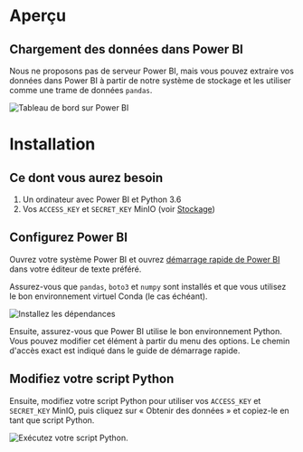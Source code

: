 # Aperçu

## Chargement des données dans Power BI

Nous ne proposons pas de serveur Power BI, mais vous pouvez extraire vos données dans Power BI à partir de notre système de stockage et les utiliser comme une trame de données `pandas`.

![Tableau de bord sur Power BI](../images/powerbi_dashboard.png)

# Installation

## Ce dont vous aurez besoin

1. Un ordinateur avec Power BI et Python 3.6
2. Vos `ACCESS_KEY` et `SECRET_KEY` MinIO (voir [Stockage](../5-Stockage/Aperçu.md))

## Configurez Power BI

Ouvrez votre système Power BI et ouvrez [démarrage rapide de Power BI](https://raw.githubusercontent.com/StatCan/aaw-contrib-jupyter-notebooks/master/querySQL/power_bi_quickstart.py) dans votre éditeur de texte préféré.

Assurez-vous que `pandas`, `boto3` et `numpy` sont installés et que vous utilisez le bon environnement virtuel Conda (le cas échéant).

![Installez les dépendances](../images/powerbi_cmd_prompt.png)

Ensuite, assurez-vous que Power BI utilise le bon environnement Python. Vous pouvez modifier cet élément à partir du menu des options. Le chemin d'accès exact est indiqué dans le guide de démarrage rapide.

## Modifiez votre script Python

Ensuite, modifiez votre script Python pour utiliser vos `ACCESS_KEY` et `SECRET_KEY` MinIO, puis cliquez sur « Obtenir des données » et copiez-le en tant que script Python.

![Exécutez votre script Python.](../images/powerbi_python.png)
